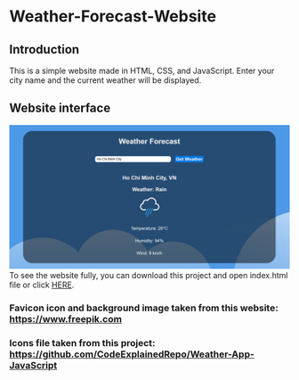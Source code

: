 # Weather-Forecast-Website
## Introduction
This is a simple website made in HTML, CSS, and JavaScript. Enter your city name and the current weather will be displayed.
## Website interface
![Website interface](./Readme-img/Website-interface.png)  
To see the website fully, you can download this project and open index.html file or click [HERE](https://simpleweatherforecast.netlify.app/).  
### Favicon icon and background image taken from this website: https://www.freepik.com
### Icons file taken from this project: https://github.com/CodeExplainedRepo/Weather-App-JavaScript  